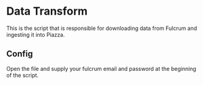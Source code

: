 # Data Transform
This is the script that is responsible for downloading data from Fulcrum and ingesting it into Piazza.

## Config
Open the file and supply your fulcrum email and password at the beginning of the script.
